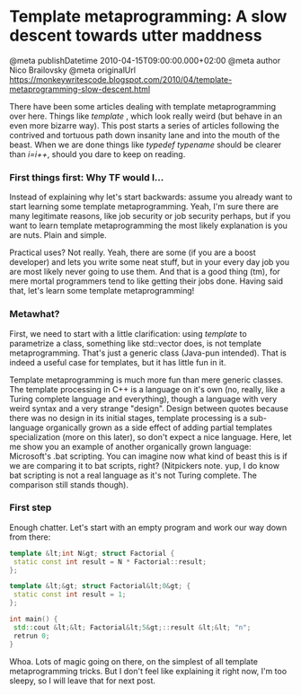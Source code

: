 # Template metaprogramming: A slow descent towards utter maddness

@meta publishDatetime 2010-04-15T09:00:00.000+02:00
@meta author Nico Brailovsky
@meta originalUrl https://monkeywritescode.blogspot.com/2010/04/template-metaprogramming-slow-descent.html

There have been some articles dealing with template metaprogramming over here. Things like *template <int n>*, which look really weird (but behave in an even more bizarre way). This post starts a series of articles following the contrived and tortuous path down insanity lane and into the mouth of the beast. When we are done things like *typedef typename* should be clearer than *i=i++*, should you dare to keep on reading.

### First things first: Why TF would I...

Instead of explaining why let's start backwards: assume you already want to start learning some template metaprogramming. Yeah, I'm sure there are many legitimate reasons, like job security or job security perhaps, but if you want to learn template metaprogramming the most likely explanation is you are nuts. Plain and simple.

Practical uses? Not really. Yeah, there are some (if you are a boost developer) and lets you write some neat stuff, but in your every day job you are most likely never going to use them. And that is a good thing (tm), for mere mortal programmers tend to like getting their jobs done. Having said that, let's learn some template metaprogramming!

### Metawhat?

First, we need to start with a little clarification: using *template*  to parametrize a class, something like std::vector does, is not template metaprogramming. That's just a generic class (Java-pun intended). That is indeed a useful case for templates, but it has little fun in it.

Template metaprogramming is much more fun than mere generic classes. The template processing in C++ is a language on it's own (no, really, like a Turing complete language and everything), though a language with very weird syntax and a very strange "design". Design between quotes because there was no design in its initial stages, template processing is a sub-language organically grown as a side effect of adding partial templates specialization (more on this later), so don't expect a nice language. Here, let me show you an example of another organically grown language: Microsoft's .bat scripting. You can imagine now what kind of beast this is if we are comparing it to bat scripts, right? (Nitpickers note. yup, I do know bat scripting is not a real language as it's not Turing complete. The comparison still stands though).

### First step

Enough chatter. Let's start with an empty program and work our way down from there:

```c++
template &lt;int N&gt; struct Factorial {
 static const int result = N * Factorial::result;
};

template &lt;&gt; struct Factorial&lt;0&gt; {
 static const int result = 1;
};

int main() {
 std::cout &lt;&lt; Factorial&lt;5&gt;::result &lt;&lt; "n";
 retrun 0;
}
```

Whoa. Lots of magic going on there, on the simplest of all template metaprogramming tricks. But I don't feel like explaining it right now, I'm too sleepy, so I will leave that for next post.

